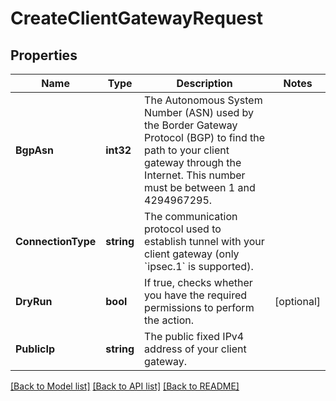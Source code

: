 # CreateClientGatewayRequest

## Properties

Name | Type | Description | Notes
------------ | ------------- | ------------- | -------------
**BgpAsn** | **int32** | The Autonomous System Number (ASN) used by the Border Gateway Protocol (BGP) to find the path to your client gateway through the Internet. This number must be between 1 and 4294967295. | 
**ConnectionType** | **string** | The communication protocol used to establish tunnel with your client gateway (only &#x60;ipsec.1&#x60; is supported). | 
**DryRun** | **bool** | If true, checks whether you have the required permissions to perform the action. | [optional] 
**PublicIp** | **string** | The public fixed IPv4 address of your client gateway. | 

[[Back to Model list]](../README.md#documentation-for-models) [[Back to API list]](../README.md#documentation-for-api-endpoints) [[Back to README]](../README.md)


